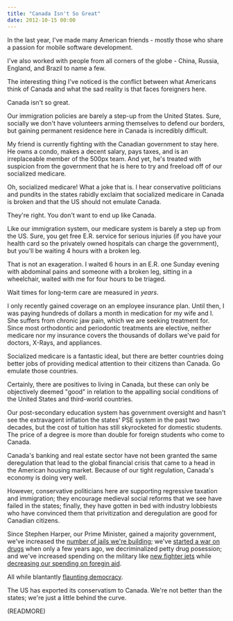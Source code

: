 ```yaml
---
title: "Canada Isn't So Great"
date: 2012-10-15 00:00
---
```


In the last year, I've made many American friends - mostly those who share a passion for mobile software development.

I've also worked with people from all corners of the globe - China, Russia, England, and Brazil to name a few.

The interesting thing I've noticed is the conflict between what Americans think of Canada and what the sad reality is that faces foreigners here.

Canada isn't so great.

Our immigration policies are barely a step-up from the United States. Sure, socially we don't have volunteers arming themselves to defend our borders, but gaining permanent residence here in Canada is incredibly difficult.

My friend is currently fighting with the Canadian government to stay here. He owns a condo, makes a decent salary, pays taxes, and is an irreplaceable member of the 500px team. And yet, he's treated with suspicion from the government that he is here to try and freeload off of our socialized medicare.

Oh, socialized medicare! What a joke that is. I hear conservative politicians and pundits in the states rabidly exclaim that socialized medicare in Canada is broken and that the US should not emulate Canada.

They're right. You don't want to end up like Canada.

Like our immigration system, our medicare system is barely a step up from the US. Sure, you get free E.R. service for serious injuries (if you have your health card so the privately owned hospitals can charge the government), but you'll be waiting 4 hours with a broken leg.

That is not an exageration. I waited 6 hours in an E.R. one Sunday evening with abdominal pains and someone with a broken leg, sitting in a wheelchair, waited with me for four hours to be triaged.

Wait times for long-term care are measured in _years_.

I only recently gained coverage on an employee insurance plan. Until then, I was paying hundreds of dollars a month in medication for my wife and I. She suffers from chronic jaw pain, which we are seeking treatment for. Since most orthodontic and periodontic treatments are elective, neither medicare nor my insurance covers the thousands of dollars we've paid for doctors, X-Rays, and appliances.

Socialized medicare is a fantastic ideal, but there are better countries doing better jobs of providing medical attention to their citizens than Canada. Go emulate those countries.

Certainly, there are positives to living in Canada, but these can only be objectively deemed "good" in relation to the appalling social conditions of the United States and third-world countries.

Our post-secondary education system has government oversight and hasn't see the extravagent inflation the states' PSE system in the past two decades, but the cost of tuition has still skyrocketed for domestic students. The price of a degree is more than double for foreign students who come to Canada.

Canada's banking and real estate sector have not been granted the same deregulation that lead to the global financial crisis that came to a head in the American housing market. Because of our tight regulation, Canada's economy is doing very well.

However, conservative politicians here are supporting regressive taxation and immigration; they encourage medieval social reforms that we see have failed in the states; finally, they have gotten in bed with industry lobbiests who have convinced them that privitization and deregulation are good for Canadian citizens.

Since Stephen Harper, our Prime Minister, gained a majority government, we've increased the [number of jails we're building](http://www.cbc.ca/news/politics/story/2011/10/17/pol-vp-milewski-texas-crime.html); we've [started a war on drugs](http://www.canada.com/theprovince/news/story.html?id=b39f3672-48a0-492f-9e3b-b9ca1c14a09c&k=17983) when only a few years ago, we decriminalized petty drug posession; and we've increased spending on the military like [new fighter jets](http://www.huffingtonpost.ca/2012/04/15/f-35-fighter-jets-stephen-harper_n_1427266.html) while [decreasing our spending on foregin aid](http://www.theglobeandmail.com/news/politics/budget/tories-target-foreign-aid-to-tame-deficit/article4326258/).

All while blantantly [flaunting democracy](http://www.thestar.com/opinion/editorialopinion/article/1255830--stephen-harper-s-democracy-award-a-sad-joke-on-canadians).

The US has exported its conservatism to Canada. We're not better than the states; we're just a little behind the curve.

(READMORE)
